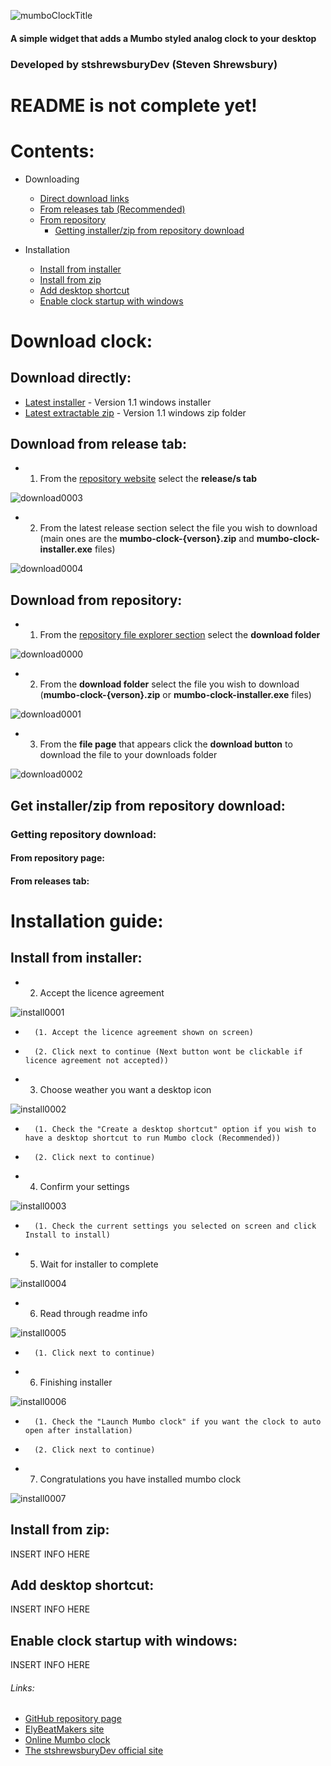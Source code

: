 ![mumboClockTitle](https://raw.githubusercontent.com/SkylaDev/Mumbo-clock/master/images/title.png "Mumbo clock title")

#### A simple widget that adds a Mumbo styled analog clock to your desktop

### Developed by stshrewsburyDev (Steven Shrewsbury)


# README is not complete yet!


# Contents:

- Downloading
    - [Direct download links](#Download-directly:)
    - [From releases tab (Recommended)](#Download-from-release-tab:)
    - [From repository](#Download-from-repository:)
        - [Getting installer/zip from repository download](#Get-installer/zip-from-repository-download:)

- Installation
    - [Install from installer](#Install-from-installer:)
    - [Install from zip](#Install-from-zip:)
    - [Add desktop shortcut](#Add-desktop-shortcut:)
    - [Enable clock startup with windows](#Enable-clock-startup-with-windows:)

# Download clock:

## Download directly:

- [Latest installer](https://github.com/SkylaDev/Mumbo-clock/raw/master/download/mumbo-clock-installer.exe) - Version 1.1 windows installer
- [Latest extractable zip](https://github.com/SkylaDev/Mumbo-clock/raw/master/download/mumbo-clock-1.1.zip) - Version 1.1 windows zip folder

## Download from release tab:

* 1. From the [repository website](https://github.com/SkylaDev/Mumbo-clock) select the **release/s tab**

![download0003](https://raw.githubusercontent.com/SkylaDev/Mumbo-clock/master/images/download/0003.png)

* 2. From the latest release section select the file you wish to download (main ones are the **mumbo-clock-{verson}.zip** and **mumbo-clock-installer.exe** files)

![download0004](https://raw.githubusercontent.com/SkylaDev/Mumbo-clock/master/images/download/0004.png)

## Download from repository:

* 1. From the [repository file explorer section](https://github.com/SkylaDev/Mumbo-clock) select the **download folder**

![download0000](https://raw.githubusercontent.com/SkylaDev/Mumbo-clock/master/images/download/0000.png)

* 2. From the **download folder** select the file you wish to download (**mumbo-clock-{verson}.zip** or **mumbo-clock-installer.exe** files)

![download0001](https://raw.githubusercontent.com/SkylaDev/Mumbo-clock/master/images/download/0001.png)

* 3. From the **file page** that appears click the **download button** to download the file to your downloads folder

![download0002](https://raw.githubusercontent.com/SkylaDev/Mumbo-clock/master/images/download/0002.png)

## Get installer/zip from repository download:

### Getting repository download:

#### From repository page:

#### From releases tab:

# Installation guide:

## Install from installer:

* 2. Accept the licence agreement

![install0001](https://raw.githubusercontent.com/SkylaDev/Mumbo-clock/master/images/install/0001.png "Accepting the licence agreement")

* 		(1. Accept the licence agreement shown on screen)
* 		(2. Click next to continue (Next button wont be clickable if licence agreement not accepted))

* 3. Choose weather you want a desktop icon

![install0002](https://raw.githubusercontent.com/SkylaDev/Mumbo-clock/master/images/install/0002.png "Choosing desktop icon options")

*  		(1. Check the "Create a desktop shortcut" option if you wish to have a desktop shortcut to run Mumbo clock (Recommended))
* 		(2. Click next to continue)

* 4. Confirm your settings

![install0003](https://raw.githubusercontent.com/SkylaDev/Mumbo-clock/master/images/install/0003.png "Confirming settings")

* 		(1. Check the current settings you selected on screen and click Install to install)

* 5. Wait for installer to complete

![install0004](https://raw.githubusercontent.com/SkylaDev/Mumbo-clock/master/images/install/0004.png "Installing process")

* 6. Read through readme info

![install0005](https://raw.githubusercontent.com/SkylaDev/Mumbo-clock/master/images/install/0005.png "Readme info")

* 		(1. Click next to continue)

* 6. Finishing installer

![install0006](https://raw.githubusercontent.com/SkylaDev/Mumbo-clock/master/images/install/0006.png "Finishing installer")

* 		(1. Check the "Launch Mumbo clock" if you want the clock to auto open after installation)
* 		(2. Click next to continue)

* 7. Congratulations you have installed mumbo clock

![install0007](https://raw.githubusercontent.com/SkylaDev/Mumbo-clock/master/images/install/0007.png "Working clock")

## Install from zip:

INSERT INFO HERE

## Add desktop shortcut:

INSERT INFO HERE

## Enable clock startup with windows:

INSERT INFO HERE

###### Links:
* [GitHub repository page](https://github.com/SkylaDev/Mumbo-clock)
* [ElyBeatMakers site](http://elybeatmaker.com/)
* [Online Mumbo clock](http://elybeatmaker.com/mumboclock.html)
* [The stshrewsburyDev official site](https://stshrewsburydev.github.io/official_site/)
